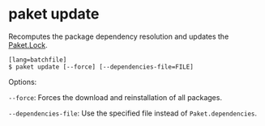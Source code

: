 paket update
============

Recomputes the package dependency resolution and updates the [Paket.Lock](lock_file.html).

    [lang=batchfile]
    $ paket update [--force] [--dependencies-file=FILE]

Options:

  `--force`:  Forces the download and reinstallation of all packages.

  `--dependencies-file`:  Use the specified file instead of `Paket.dependencies`.